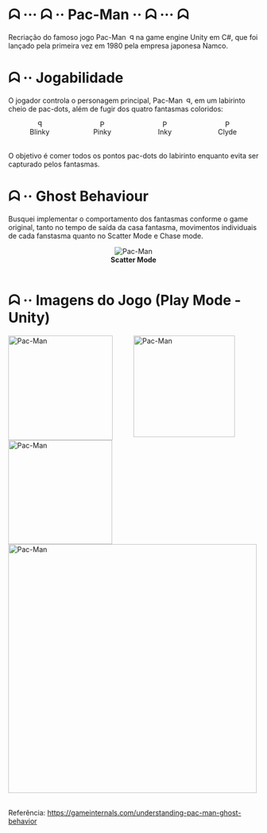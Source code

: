 # ᗣ ··· ᗣ ·· Pac-Man ·· ᗣ ··· ᗣ

Recriação do famoso jogo Pac-Man <img src="Imagens Projeto Finalizado\Pac-Man.png" alt="Pac-Man" width="12" height="12" style="transform: scaleX(-1);"> na game engine Unity em C#, que foi lançado pela primeira vez em 1980 pela empresa japonesa Namco.

# ᗣ ·· Jogabilidade
O jogador controla o personagem principal, Pac-Man <img src="Imagens Projeto Finalizado\Pac-Man.png" alt="Pac-Man" width="12" height="12" style="transform: scaleX(-1);">, em um labirinto cheio de pac-dots, além de fugir dos quatro fantasmas coloridos: 

<div style="display: flex; flex-wrap: wrap;">
    <div style="flex: 25%;" align="center">
        <img src="Imagens Projeto Finalizado\Blinky.png" alt="Pac-Man" width="15" height="15" style="transform: scaleX(-1);">
    </div>
    <div style="flex: 25%;" align="center">
        <img src="Imagens Projeto Finalizado\Inky.png" alt="Pac-Man" width="15" height="15">
    </div>
    <div style="flex: 25%;" align="center">
        <img src="Imagens Projeto Finalizado\Clyde.png" alt="Pac-Man" width="15" height="15">
    </div>
    <div style="flex: 25%;" align="center">
        <img src="Imagens Projeto Finalizado\Pinky.png" alt="Pac-Man" width="15" height="15">
    </div>
</div>

<div style="display: flex; flex-wrap: wrap;">
    <div style="flex: 25%;" align="center">
        Blinky
    </div>
    <div style="flex: 25%;" align="center">
       Pinky
    </div>
    <div style="flex: 25%;" align="center">
       Inky
    </div>
    <div style="flex: 25%;" align="center">
        Clyde
    </div>
</div>

<br/>

O objetivo é comer todos os pontos pac-dots do labirinto enquanto evita ser capturado pelos fantasmas.

# ᗣ ·· Ghost Behaviour
Busquei implementar o comportamento dos fantasmas conforme o game original, tanto no tempo de saída da casa fantasma, movimentos individuais de cada fanstasma quanto no Scatter Mode e Chase mode.
<div style="display: flex; flex-wrap: wrap;">
    <div style="flex: 100%;" align="center">
        <img src="Imagens Projeto Finalizado\ScatterMode.png" alt="Pac-Man">
    </div>
</div>
<div style="display: flex; flex-wrap: wrap;">
    <div style="flex: 100%;" align="center">
        <strong>Scatter Mode</strong>
    </div>
</div>

<br/>

# ᗣ ·· Imagens do Jogo (Play Mode - Unity)
<div style="display: flex; flex-wrap: wrap;">
    <div style="flex: 50%;">
        <img src="Imagens Projeto Finalizado\Unity_Pacman02.png" alt="Pac-Man" width="210">
    </div>
    <div style="flex: 50%;">
        <img src="Imagens Projeto Finalizado\Unity_Pacman03.png" alt="Pac-Man" width="204">
    </div>
    <div style="flex: 50%;">
        <img src="Imagens Projeto Finalizado\Unity_Pacman04.png" alt="Pac-Man" width="209">
    </div>
    <div style="flex: 50%;">
        <img src="Imagens Projeto Finalizado\Unity_Pacman05.png" alt="Pac-Man" width="500">
    </div>
</div>

<br/>

Referência: https://gameinternals.com/understanding-pac-man-ghost-behavior